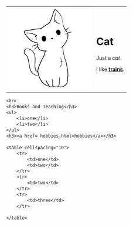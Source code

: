 <!DOCTYPE html>
<html lang="en">
<head>
    <meta charset="UTF-8">
    <title>Hello</title>
</head>
<body>
    <table>
        <tr>
            <td>
                <img src="cat.png" alt="cat">
            </td>
            <td>
                <h1>Cat</h1>
                <p>Just a <em>cat</em></p>
                <p>I like <strong><a href = https://en.wikipedia.org/wiki/SMRT_Trains>trains</a></strong>.</p>
            </td>
        </tr>
    </table>
    
    
    <hr>
    <h3>Books and Teaching</h3>
    <ul>
        <li>one</li>
        <li>two</li>
    </ul>
    <h3><a href= hobbies.html>hobbies</a></h3>

    <table cellspacing="10">
        <tr>
            <td>one</td>
            <td>two</td>
        </tr>
        <tr>
            <td>two</td>
        </tr>
        <tr>
            <td>three</td>
        </tr>

    </table>

</body>
</html>
